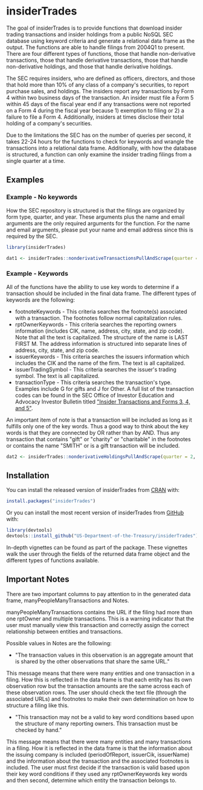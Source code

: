 
# insiderTrades

<!-- badges: start -->
<!-- badges: end -->

The goal of insiderTrades is to provide functions that download insider trading transactions and insider holdings from a public NoSQL SEC database using keyword criteria and generate a relational data frame as the output. The functions are able to handle filings from 2004Q1 to present. There are four different types of functions, those that handle non-derivative transactions, those that handle derivative transactions, those that handle non-derivative holdings, and those that handle derivative holdings.

The SEC requires insiders, who are defined as officers, directors, and those that hold more than 10% of any class of a company's securities, to report purchase sales, and holdings. The insiders report any transactions by Form 4 within two business days of the transaction. An insider must file a Form 5 within 45 days of the fiscal year end if any transactions were not reported on a Form 4 during the fiscal year because 1) exemption to filing or 2) a failure to file a Form 4. Additionally, insiders at times disclose their total holding of a company's securities.

Due to the limitations the SEC has on the number of queries per second, it takes 22-24 hours for the functions to check for keywords and wrangle the transactions into a relational data frame. Additionally, with how the database is structured, a function can only examine the insider trading filings from a single quarter at a time.

## Examples
### Example - No keywords
How the SEC repository is structured is that the filings are organized by form type, quarter, and year. These arguments plus the name and email arguments are the only required arguments for the function. For the name and email arguments, please put your name and email address since this is required by the SEC.

``` r
library(insiderTrades)

dat1 <- insiderTrades::nonderivativeTransactionsPullAndScrape(quarter = 2, year = 2015, form = 4, name = "Your Name", email = "YourEmail@YourEmail.com")
```

### Example - Keywords
All of the functions have the ability to use key words to determine if a transaction should be included in the final data frame. The different types of keywords are the following:

* footnoteKeywords - This criteria searches the footnote(s) associated with a transaction. The footnotes follow normal capitalization rules.
* rptOwnerKeywords - This criteria searches the reporting owners information (includes CIK, name, address, city, state, and zip code). Note that all the text is capitalized. The structure of the name is LAST FIRST M. The address information is structured into separate lines of address, city, state, and zip code.
* issuerKeywords - This criteria searches the issuers information which includes the CIK and the name of the firm. The text is all capitalized.
* issuerTradingSymbol - This criteria searches the issuer's trading symbol. The text is all capitalized.
* transactionType - This criteria searches the transaction's type. Examples include G for gifts and J for Other. A full list of the transaction codes can be found in the SEC Office of Investor Education and Advocacy Investor Bulletin titled ["Insider Transactions and Forms 3, 4, and 5"](https://www.sec.gov/files/forms-3-4-5.pdf).

An important item of note is that a transaction will be included as long as it fulfills only one of the key words. Thus a good way to think about the key words is that they are connected by OR rather than by AND. Thus any transaction that contains "gift" or "charity" or "charitable" in the footnotes or contains the name "SMITH" or is a gift transaction will be included. 

``` r
dat2 <- insiderTrades::nonderivativeHoldingsPullAndScrape(quarter = 2, year = 2018, form = 4, name = "Your Name", email = "YourEmail@YourEmail.com", footnoteKeywords = c("gift", "charity", "charitable"), transactionType = "G", rptOwnerKeywords = "SMITH")
```

## Installation

You can install the released version of insiderTrades from [CRAN](https://CRAN.R-project.org) with:

``` r
install.packages("insiderTrades")

```
Or you can install the most recent version of insiderTrades from [GitHub](https://github.com/US-Department-of-the-Treasury) with:

``` r
library(devtools)
devtools::install_github("US-Department-of-the-Treasury/insiderTrades")
```

In-depth vignettes can be found as part of the package. These vignettes walk the user through the fields of the returned data frame object and the different types of functions available.

## Important Notes
There are two important columns to pay attention to in the generated data frame, manyPeopleManyTransactions and Notes.

manyPeopleManyTransactions contains the URL if the filing had more than one rptOwner and multiple transactions. This is a warning indicator that the user must manually view this transaction and correctly assign the correct relationship between entities and transactions.

Possible values in Notes are the following:

* "The transaction values in this observation is an aggregate amount that is shared by the other observations that share the same URL."

This message means that there were many entities and one transaction in a filing. How this is reflected in the data frame is that each entity has its own observation row but the transaction amounts are the same across each of these observation rows. The user should check the text file (through the associated URLs) and footnotes to make their own determination on how to structure a filing like this.

* "This transaction may not be a valid to key word conditions based upon the structure of many reporting owners. This transaction must be checked by hand."

This message means that there were many entities and many transactions in a filing. How it is reflected in the data frame is that the information about the issuing company is included (periodOfReport, issuerCik, issuerName) and the information about the transaction and the associated footnotes is included. The user must first decide if the transaction is valid based upon their key word conditions if they used any rptOwnerKeywords key words and then second, determine which entity the transaction belongs to.
